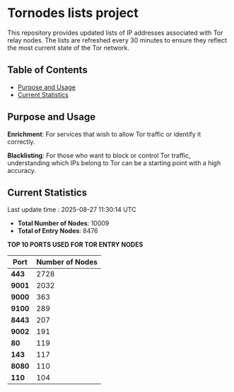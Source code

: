 # Tornodes lists project

This repository provides updated lists of IP addresses associated with Tor relay nodes. The lists are refreshed every 30 minutes to ensure they reflect the most current state of the Tor network.

## Table of Contents

- [Purpose and Usage](#purpose-and-usage)
- [Current Statistics](#current-statistics)


## Purpose and Usage

**Enrichment**: For services that wish to allow Tor traffic or identify it correctly.

**Blacklisting**: For those who want to block or control Tor traffic, understanding which IPs belong to Tor can be a starting point with a high accuracy.

## Current Statistics

Last update time : 2025-08-27 11:30:14 UTC

- **Total Number of Nodes**: 10009
- **Total of Entry Nodes**: 8476

**TOP 10 PORTS USED FOR TOR ENTRY NODES**

| **Port** | **Number of Nodes** |
|------|-----------------|
| **443**   | 2728  |
| **9001**   | 2032  |
| **9000**   | 363  |
| **9100**   | 289  |
| **8443**   | 207  |
| **9002**   | 191  |
| **80**   | 119  |
| **143**   | 117  |
| **8080**   | 110  |
| **110**   | 104  |

